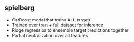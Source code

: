 ## spielberg

- CatBoost model that trains ALL targets
- Trained over train + full dataset for inference
- Ridge regression to ensemble target predictions together
- Partial neutralization over all features
